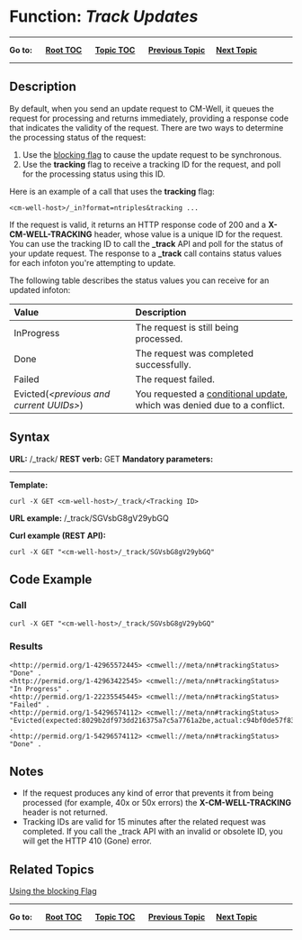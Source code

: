 # Function: *Track Updates* #

----

**Go to:** &nbsp;&nbsp;&nbsp;&nbsp; [**Root TOC**](CM-Well.RootTOC.md) &nbsp;&nbsp;&nbsp;&nbsp; [**Topic TOC**](API.TOC.md) &nbsp;&nbsp;&nbsp;&nbsp; [**Previous Topic**](API.Update.AddLinkInfoton.md)&nbsp;&nbsp;&nbsp;&nbsp; [**Next Topic**](API.Auth.GeneratePassword.md)  

----

## Description ##

By default, when you send an update request to CM-Well, it queues the request for processing and returns immediately, providing a response code that indicates the validity of the request. There are two ways to determine the processing status of the request:

1. Use the [blocking flag](API.UsingTheBlockingFlag.md) to cause the update request to be synchronous.
2. Use the **tracking** flag to receive a tracking ID for the request, and poll for the processing status using this ID.

Here is an example of a call that uses the **tracking** flag:

    <cm-well-host>/_in?format=ntriples&tracking ...

If the request is valid, it returns an HTTP response code of 200 and a **X-CM-WELL-TRACKING** header, whose value is a unique ID for the request. You can use the tracking ID to call the **_track** API and poll for the status of your update request.
The response to a **_track** call contains status values for each infoton you're attempting to update.

The following table describes the status values you can receive for an updated infoton:

Value | Description
:------|:-------------
InProgress | The request is still being processed.
Done | The request was completed successfully.
Failed | The request failed.
Evicted(*\<previous and current UUIDs\>*) | You requested a [conditional update](API.UsingConditionalUpdates.md), which was denied due to a conflict.

## Syntax ##

**URL:** <CMWellHost>/_track/<Tracking ID>
**REST verb:** GET
**Mandatory parameters:** <Tracking ID>

----------

**Template:**

    curl -X GET <cm-well-host>/_track/<Tracking ID>

**URL example:** <cm-well-host>/_track/SGVsbG8gV29ybGQ

**Curl example (REST API):**

    curl -X GET "<cm-well-host>/_track/SGVsbG8gV29ybGQ"

## Code Example ##

### Call ###

    curl -X GET "<cm-well-host>/_track/SGVsbG8gV29ybGQ"

### Results ###

    <http://permid.org/1-42965572445> <cmwell://meta/nn#trackingStatus> "Done" .
    <http://permid.org/1-42963422545> <cmwell://meta/nn#trackingStatus> "In Progress" .
    <http://permid.org/1-22235545445> <cmwell://meta/nn#trackingStatus> "Failed" .
    <http://permid.org/1-54296574112> <cmwell://meta/nn#trackingStatus> "Evicted(expected:8029b2df973dd216375a7c5a7761a2be,actual:c94bf0de57f83874a6bb5983bdef4b8d)" .
    <http://permid.org/1-54296574112> <cmwell://meta/nn#trackingStatus> "Done" .

## Notes ##

* If the request produces any kind of error that prevents it from being processed (for example, 40x or 50x errors) the **X-CM-WELL-TRACKING** header is not returned.
* Tracking IDs are valid for 15 minutes after the related request was completed. If you call the _track API with an invalid or obsolete ID, you will get the HTTP 410 (Gone) error.

## Related Topics ##
[Using the blocking Flag](API.UsingTheBlockingFlag.md)


----

**Go to:** &nbsp;&nbsp;&nbsp;&nbsp; [**Root TOC**](CM-Well.RootTOC.md) &nbsp;&nbsp;&nbsp;&nbsp; [**Topic TOC**](API.TOC.md) &nbsp;&nbsp;&nbsp;&nbsp; [**Previous Topic**](API.Update.AddLinkInfoton.md)&nbsp;&nbsp;&nbsp;&nbsp; [**Next Topic**](API.Auth.GeneratePassword.md)  

----